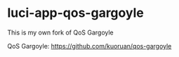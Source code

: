 # luci-app-qos-gargoyle

This is my own fork of QoS Gargoyle

QoS Gargoyle: https://github.com/kuoruan/qos-gargoyle
